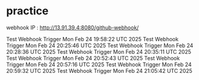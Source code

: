 # practice
webhook IP :  http://13.91.39.4:8080/github-webhook/



Test Webhook Trigger Mon Feb 24 19:58:22 UTC 2025
Test Webhook Trigger Mon Feb 24 20:25:46 UTC 2025
Test Webhook Trigger Mon Feb 24 20:28:36 UTC 2025
Test Webhook Trigger Mon Feb 24 20:35:11 UTC 2025
Test Webhook Trigger Mon Feb 24 20:52:43 UTC 2025
Test Webhook Trigger Mon Feb 24 20:57:16 UTC 2025
Test Webhook Trigger Mon Feb 24 20:59:32 UTC 2025
Test Webhook Trigger Mon Feb 24 21:05:42 UTC 2025
